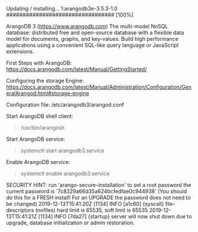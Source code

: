 
Updating / installing...
   1:arangodb3e-3.5.3-1.0             ################################# [100%]

ArangoDB 3 (https://www.arangodb.com)
  The multi-model NoSQL database: distributed free and open-source database
  with a flexible data model for documents, graphs, and key-values. Build
  high performance applications using a convenient SQL-like query language
  or JavaScript extensions.

First Steps with ArangoDB:
  https://docs.arangodb.com/latest/Manual/GettingStarted/

Configuring the storage Engine:
  https://docs.arangodb.com/latest/Manual/Administration/Configuration/GeneralArangod.html#storage-engine

Configuration file:
  /etc/arangodb3/arangod.conf

Start ArangoDB shell client:
  > /usr/bin/arangosh

Start ArangoDB service:
  > systemctl start arangodb3.service

Enable ArangoDB service:
  > systemctl enable arangodb3.service

SECURITY HINT:
run 'arango-secure-installation' to set a root password
the current password is '7c8329a66d35a624bcfedfae0c944938'
(You should do this for a FRESH install! For an UPGRADE the password does not need to be changed)
2019-12-13T15:41:20Z [1134] INFO [a1c60] {syscall} file-descriptors (nofiles) hard limit is 65535, soft limit is 65535
2019-12-13T15:41:21Z [1134] INFO [7da27] {startup} server will now shut down due to upgrade, database initialization or admin restoration.
